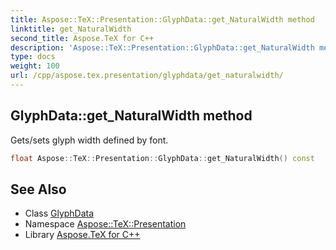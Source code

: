 ```yaml
---
title: Aspose::TeX::Presentation::GlyphData::get_NaturalWidth method
linktitle: get_NaturalWidth
second_title: Aspose.TeX for C++
description: 'Aspose::TeX::Presentation::GlyphData::get_NaturalWidth method. Gets/sets glyph width defined by font in C++.'
type: docs
weight: 100
url: /cpp/aspose.tex.presentation/glyphdata/get_naturalwidth/
---
```

## GlyphData::get_NaturalWidth method


Gets/sets glyph width defined by font.

```cpp
float Aspose::TeX::Presentation::GlyphData::get_NaturalWidth() const
```

## See Also

* Class [GlyphData](../)
* Namespace [Aspose::TeX::Presentation](../../)
* Library [Aspose.TeX for C++](../../../)
